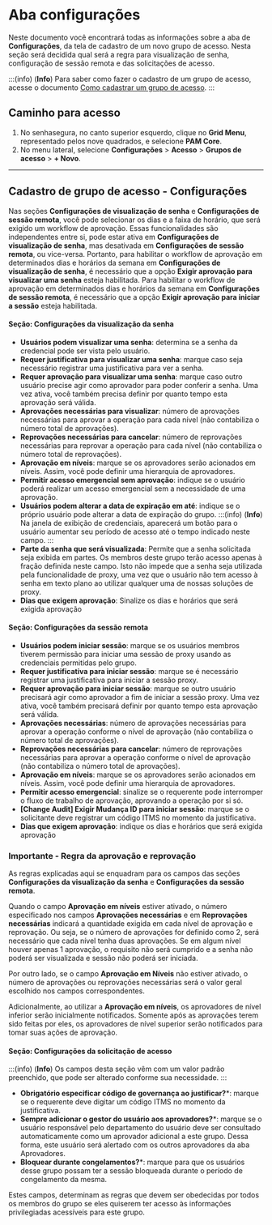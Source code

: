 # Aba configurações

Neste documento você encontrará todas as informações sobre a aba de **Configurações**, da tela de cadastro de um novo grupo de acesso. Nesta seção será decidida qual será a regra para visualização de senha, configuração de sessão remota e das solicitações de acesso.

:::(info) (**Info**)
Para saber como fazer o cadastro de um grupo de acesso, acesse o documento [Como cadastrar um grupo de acesso](/v3-33/docs/pt/pam-session-how-to-add-an-access-group).
:::

## Caminho para acesso

1. No senhasegura, no canto superior esquerdo, clique no **Grid Menu**, representado pelos nove quadrados, e selecione **PAM Core**.
2. No menu lateral, selecione **Configurações** > **Acesso** > **Grupos de acesso** > **+ Novo**.

---
## Cadastro de grupo de acesso - Configurações
Nas seções **Configurações de visualização de senha** e **Configurações de sessão remota**, você pode selecionar os dias e a faixa de horário, que será exigido um workflow de aprovação.
Essas funcionalidades são independentes entre si, pode estar ativa em **Configurações de visualização de senha**, mas desativada em **Configurações de sessão remota**, ou vice-versa.
Portanto, para habilitar o workflow de aprovação em determinados dias e horários da semana em **Configurações de visualização de senha**, é necessário que a opção **Exigir aprovação para visualizar uma senha** esteja habilitada.
Para habilitar o workflow de aprovação em determinados dias e horários da semana em **Configurações de sessão remota**, é necessário que a opção **Exigir aprovação para iniciar a sessão** esteja habilitada.

#### Seção: Configurações da visualização da senha

* **Usuários podem visualizar uma senha**: determina se a senha da credencial pode ser vista pelo usuário.
* **Requer justificativa para visualizar uma senha**: marque caso seja necessário registrar uma justificativa para ver a senha.
* **Requer aprovação para visualizar uma senha**: marque caso outro usuário precise agir como aprovador para poder conferir a senha. Uma vez ativa, você também precisa definir por quanto tempo esta aprovação será válida.
* **Aprovações necessárias para visualizar**: número de aprovações necessárias para aprovar a operação para cada nível (não contabiliza o número total de aprovações).
* **Reprovações necessárias para cancelar**:  número de reprovações necessárias para reprovar a operação para cada nível (não contabiliza o número total de reprovações).
* **Aprovação em níveis**: marque se os aprovadores serão acionados em níveis. Assim, você pode definir uma hierarquia de aprovadores.
* **Permitir acesso emergencial sem aprovação**: indique se o usuário poderá realizar um acesso emergencial sem a necessidade de uma aprovação.
* **Usuários podem alterar a data de expiração em até**: indique se o próprio usuário pode alterar a data de expiração do grupo.
    :::(info) (**Info**)
    Na janela de exibição de credenciais, aparecerá um botão para o usuário aumentar seu período de acesso até o tempo indicado neste campo. 
    :::
* **Parte da senha que será visualizada**: Permite que a senha solicitada seja exibida em partes. Os membros deste grupo terão acesso apenas à fração definida neste campo. Isto não impede que a senha seja utilizada pela funcionalidade de proxy, uma vez que o usuário não tem acesso à senha em texto plano ao utilizar qualquer uma de nossas soluções de proxy.
* **Dias que exigem aprovação**: Sinalize os dias e horários que será exigida aprovação

#### Seção: Configurações da sessão remota

* **Usuários podem iniciar sessão**: marque se os usuários membros tiverem permissão para iniciar uma sessão de proxy usando as credenciais permitidas pelo grupo.
* **Requer justificativa para iniciar sessão**: marque se é necessário registrar uma justificativa para iniciar a sessão proxy.
* **Requer aprovação para iniciar sessão**: marque se outro usuário precisará agir como aprovador a fim de iniciar a sessão proxy. Uma vez ativa, você também precisará definir por quanto tempo esta aprovação será válida.
* **Aprovações necessárias**: número de aprovações necessárias para aprovar a operação conforme o nível de aprovação (não contabiliza o número total de aprovações).
* **Reprovações necessárias para cancelar**: número de reprovações necessárias para aprovar a operação conforme o nível de aprovação (não contabiliza o número total de aprovações). 
* **Aprovação em níveis**: marque se os aprovadores serão acionados em níveis. Assim, você pode definir uma hierarquia de aprovadores.
* **Permitir acesso emergencial**: sinalize se o requerente pode interromper o fluxo de trabalho de aprovação, aprovando a operação por si só.
* **[Change Audit] Exigir Mudança ID para iniciar sessão**: marque se o solicitante deve registrar um código ITMS no momento da justificativa.
* **Dias que exigem aprovação**: indique os dias e horários que será exigida aprovação

###  Importante - Regra da aprovação e reprovação
As regras explicadas aqui se enquadram para os campos das seções **Configurações da visualização da senha** e **Configurações da sessão remota**.

Quando o campo **Aprovação em níveis** estiver ativado, o número especificado nos campos **Aprovações necessárias** e em **Reprovações necessárias** indicará a quantidade exigida em cada nível de aprovação e reprovação. Ou seja, se o número de aprovações for definido como 2, será necessário que cada nível tenha duas aprovações. Se em algum nível houver apenas 1 aprovação, o requisito não será cumprido e a senha não poderá ser visualizada e sessão não poderá ser iniciada.

Por outro lado, se o campo **Aprovação em Níveis** não estiver ativado, o número de aprovações ou reprovações necessárias será o valor geral escolhido nos campos correspondentes.

Adicionalmente, ao utilizar a **Aprovação em níveis**, os aprovadores de nível inferior serão inicialmente notificados. Somente após as aprovações terem sido feitas por eles, os aprovadores de nível superior serão notificados para tomar suas ações de aprovação.

#### Seção: Configurações da solicitação de acesso
:::(info) (**Info**)
Os campos desta seção vêm com um valor padrão preenchido, que pode ser alterado conforme sua necessidade.
:::

* **Obrigatório especificar código de governança ao justificar?***: marque se o requerente deve digitar um código ITMS no momento da justificativa.
* **Sempre adicionar o gestor do usuário aos aprovadores?***: marque se o usuário responsável pelo departamento do usuário deve ser consultado automaticamente como um aprovador adicional a este grupo. Dessa forma, este usuário será alertado com os outros aprovadores da aba Aprovadores.
* **Bloquear durante congelamentos?***: marque para que os usuários desse grupo possam ter a sessão bloqueada durante o período de congelamento da mesma.

Estes campos, determinam as regras que devem ser obedecidas por todos os membros do grupo se eles quiserem ter acesso às informações privilegiadas acessíveis para este grupo.
